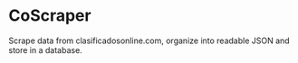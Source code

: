CoScraper
==========


Scrape data from clasificadosonline.com, organize into readable JSON and store in a database.
